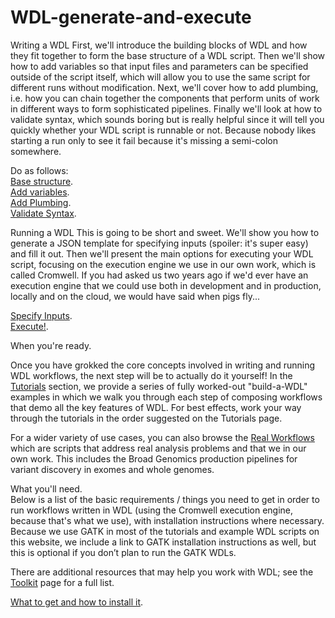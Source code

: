 # WDL-generate-and-execute
Writing a WDL
First, we'll introduce the building blocks of WDL and how they fit together to form the base structure of a WDL script. Then we'll show how to add variables so that input files and parameters can be specified outside of the script itself, which will allow you to use the same script for different runs without modification. Next, we'll cover how to add plumbing, i.e. how you can chain together the components that perform units of work in different ways to form sophisticated pipelines. Finally we'll look at how to validate syntax, which sounds boring but is really helpful since it will tell you quickly whether your WDL script is runnable or not. Because nobody likes starting a run only to see it fail because it's missing a semi-colon somewhere.

Do as follows:    
[Base structure](https://software.broadinstitute.org/wdl/documentation/structure.php).       
[Add variables](https://software.broadinstitute.org/wdl/documentation/variables.php).   
[Add Plumbing](https://software.broadinstitute.org/wdl/documentation/plumbing.php).   
[Validate Syntax](https://software.broadinstitute.org/wdl/documentation/validation.php).   

Running a WDL
This is going to be short and sweet. We'll show you how to generate a JSON template for specifying inputs (spoiler: it's super easy) and fill it out. Then we'll present the main options for executing your WDL script, focusing on the execution engine we use in our own work, which is called Cromwell. If you had asked us two years ago if we'd ever have an execution engine that we could use both in development and in production, locally and on the cloud, we would have said when pigs fly...
    
[Specify Inputs](https://software.broadinstitute.org/wdl/documentation/inputs.php).   
[Execute!](https://software.broadinstitute.org/wdl/documentation/execution.php).   

When you're ready.   

Once you have grokked the core concepts involved in writing and running WDL workflows, the next step will be to actually do it yourself! In the [Tutorials](https://software.broadinstitute.org/wdl/documentation/topic?name=wdl-tutorials) section, we provide a series of fully worked-out "build-a-WDL" examples in which we walk you through each step of composing workflows that demo all the key features of WDL. For best effects, work your way through the tutorials in the order suggested on the Tutorials page.    

For a wider variety of use cases, you can also browse the [Real Workflows](https://software.broadinstitute.org/wdl/documentation/topic?name=wdl-scripts) which are scripts that address real analysis problems and that we in our own work. This includes the Broad Genomics production pipelines for variant discovery in exomes and whole genomes.    

What you'll need.   
Below is a list of the basic requirements / things you need to get in order to run workflows written in WDL (using the Cromwell execution engine, because that's what we use), with installation instructions where necessary. Because we use GATK in most of the tutorials and example WDL scripts on this website, we include a link to GATK installation instructions as well, but this is optional if you don’t plan to run the GATK WDLs.    

There are additional resources that may help you work with WDL; see the [Toolkit](https://software.broadinstitute.org/wdl/toolkit) page for a full list.    

[What to get and how to install it](https://software.broadinstitute.org/wdl/documentation/quickstart).   

